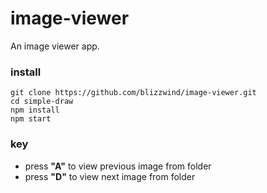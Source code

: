 # image-viewer
An image viewer app.

### install
```
git clone https://github.com/blizzwind/image-viewer.git
cd simple-draw
npm install
npm start
```

### key
- press **"A"** to view previous image from folder
- press **"D"** to view next image from folder
